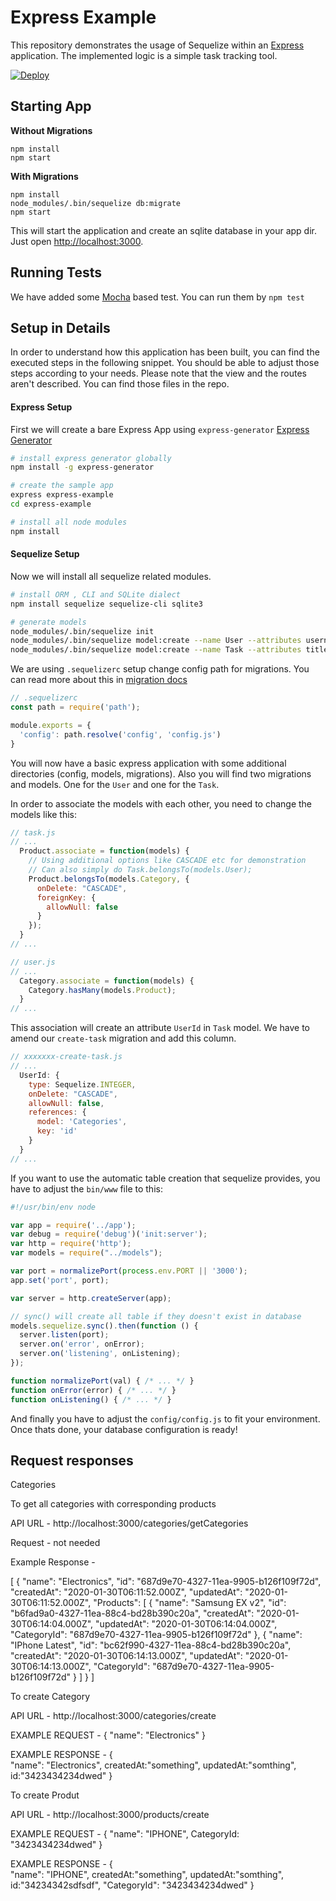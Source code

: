 # Express Example

This repository demonstrates the usage of Sequelize within an [Express](https://expressjs.com) application.
The implemented logic is a simple task tracking tool.

[![Deploy](https://www.herokucdn.com/deploy/button.svg)](https://heroku.com/deploy)

## Starting App

**Without Migrations**

```
npm install
npm start
```

**With Migrations**

```
npm install
node_modules/.bin/sequelize db:migrate
npm start
```

This will start the application and create an sqlite database in your app dir.
Just open [http://localhost:3000](http://localhost:3000).

## Running Tests

We have added some [Mocha](https://mochajs.org) based test. You can run them by `npm test`


## Setup in Details

In order to understand how this application has been built, you can find the
executed steps in the following snippet. You should be able to adjust those
steps according to your needs. Please note that the view and the routes aren't
described. You can find those files in the repo.

#### Express Setup

First we will create a bare Express App using `express-generator` [Express Generator](https://expressjs.com/en/starter/generator.html)
```bash
# install express generator globally
npm install -g express-generator

# create the sample app
express express-example
cd express-example

# install all node modules
npm install
```

#### Sequelize Setup

Now we will install all sequelize related modules.

```bash
# install ORM , CLI and SQLite dialect
npm install sequelize sequelize-cli sqlite3

# generate models
node_modules/.bin/sequelize init
node_modules/.bin/sequelize model:create --name User --attributes username:string
node_modules/.bin/sequelize model:create --name Task --attributes title:string
```

We are using `.sequelizerc` setup change config path for migrations. You can read more about this in [migration docs](http://docs.sequelizejs.com/manual/tutorial/migrations.html#the-sequelizerc-file)

```js
// .sequelizerc
const path = require('path');

module.exports = {
  'config': path.resolve('config', 'config.js')
}
```

You will now have a basic express application with some additional directories
(config, models, migrations). Also you will find two migrations and models.
One for the `User` and one for the `Task`.

In order to associate the models with each other, you need to change the models
like this:

```js
// task.js
// ...
  Product.associate = function(models) {
    // Using additional options like CASCADE etc for demonstration
    // Can also simply do Task.belongsTo(models.User);
    Product.belongsTo(models.Category, {
      onDelete: "CASCADE",
      foreignKey: {
        allowNull: false
      }
    });
  }
// ...
```

```js
// user.js
// ...
  Category.associate = function(models) {
    Category.hasMany(models.Product);
  }
// ...
```

This association will create an attribute `UserId` in `Task` model. We have to amend our `create-task` migration and add this column.

```js
// xxxxxxx-create-task.js
// ...
  UserId: {
    type: Sequelize.INTEGER,
    onDelete: "CASCADE",
    allowNull: false,
    references: {
      model: 'Categories',
      key: 'id'
    }
  }
// ...
```

If you want to use the automatic table creation that sequelize provides,
you have to adjust the `bin/www` file to this:

```js
#!/usr/bin/env node

var app = require('../app');
var debug = require('debug')('init:server');
var http = require('http');
var models = require("../models");

var port = normalizePort(process.env.PORT || '3000');
app.set('port', port);

var server = http.createServer(app);

// sync() will create all table if they doesn't exist in database
models.sequelize.sync().then(function () {
  server.listen(port);
  server.on('error', onError);
  server.on('listening', onListening);
});

function normalizePort(val) { /* ... */ }
function onError(error) { /* ... */ }
function onListening() { /* ... */ }
```

And finally you have to adjust the `config/config.js` to fit your environment.
Once thats done, your database configuration is ready!



## Request responses

Categories

To get all categories with corresponding products

API URL - http://localhost:3000/categories/getCategories

Request - not needed

Example Response - 

 [ {
        "name": "Electronics",
        "id": "687d9e70-4327-11ea-9905-b126f109f72d",
        "createdAt": "2020-01-30T06:11:52.000Z",
        "updatedAt": "2020-01-30T06:11:52.000Z",
        "Products": [
            {
                "name": "Samsung EX v2",
                "id": "b6fad9a0-4327-11ea-88c4-bd28b390c20a",
                "createdAt": "2020-01-30T06:14:04.000Z",
                "updatedAt": "2020-01-30T06:14:04.000Z",
                "CategoryId": "687d9e70-4327-11ea-9905-b126f109f72d"
            },
            {
                "name": "IPhone Latest",
                "id": "bc62f990-4327-11ea-88c4-bd28b390c20a",
                "createdAt": "2020-01-30T06:14:13.000Z",
                "updatedAt": "2020-01-30T06:14:13.000Z",
                "CategoryId": "687d9e70-4327-11ea-9905-b126f109f72d"
            }
        ]
    } ]


To create Category

API URL - http://localhost:3000/categories/create

EXAMPLE REQUEST -   {  "name": "Electronics" }


EXAMPLE RESPONSE - {  
  "name": "Electronics", createdAt:"something", updatedAt:"somthing",
   id:"3423434234dwed"
}

To create Produt

API URL - http://localhost:3000/products/create

EXAMPLE REQUEST -   {  "name": "IPHONE", CategoryId: "3423434234dwed" }


EXAMPLE RESPONSE - {  
  "name": "IPHONE", createdAt:"something", updatedAt:"somthing",
   id:"34234342sdfsdf",
   "CategoryId": "3423434234dwed"
}
